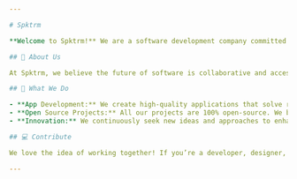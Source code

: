 ```yaml
---

# Spktrm

**Welcome to Spktrm!** We are a software development company committed to open-source, where innovation, transparency, and collaboration drive everything we do.

## 🌈 About Us

At Spktrm, we believe the future of software is collaborative and accessible to everyone. Our projects are built with an open-source philosophy, allowing anyone to study, modify, and improve our solutions. We are passionate about technology and dedicated to contributing to a global developer community.

## 🚀 What We Do

- **App Development:** We create high-quality applications that solve real-world problems and are accessible to all.
- **Open Source Projects:** All our projects are 100% open-source. We believe in transparency and the power of collaborative development.
- **Innovation:** We continuously seek new ideas and approaches to enhance user experience and project efficiency.

## 💻 Contribute

We love the idea of working together! If you’re a developer, designer, or just someone interested in technology, feel free to contribute to our projects. Check out our repositories and see how you can be a part of Spktrm.

---
```

